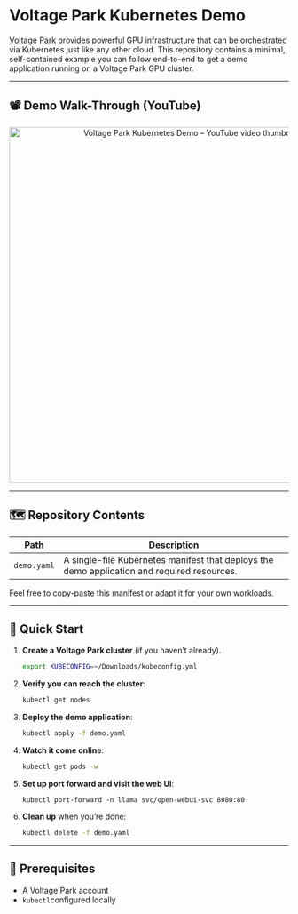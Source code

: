 # Voltage Park Kubernetes Demo

[Voltage Park](https://voltagepark.com) provides powerful GPU infrastructure that can be orchestrated via Kubernetes just like any other cloud. This repository contains a minimal, self-contained example you can follow end-to-end to get a demo application running on a Voltage Park GPU cluster.

---

## 📽️ Demo Walk-Through (YouTube)

<p align="center">
  <a href="https://www.youtube.com/watch?v=umoUFgTwSls" target="_blank">
    <img src="https://img.youtube.com/vi/umoUFgTwSls/hqdefault.jpg" alt="Voltage Park Kubernetes Demo – YouTube video thumbnail" width="640" />
  </a>
</p>

---

## 🗺️ Repository Contents

| Path | Description |
|------|-------------|
| `demo.yaml` | A single-file Kubernetes manifest that deploys the demo application and required resources. |

Feel free to copy-paste this manifest or adapt it for your own workloads.

---

## 🚀 Quick Start

1. **Create a Voltage Park cluster** (if you haven’t already).
   ```bash
   export KUBECONFIG=~/Downloads/kubeconfig.yml
   ```
2. **Verify you can reach the cluster**:
   ```bash
   kubectl get nodes
   ```
3. **Deploy the demo application**:
   ```bash
   kubectl apply -f demo.yaml
   ```
4. **Watch it come online**:
   ```bash
   kubectl get pods -w
   ```
5. **Set up port forward and visit the web UI**:
   ```
   kubectl port-forward -n llama svc/open-webui-svc 8080:80
   ```
6. **Clean up** when you’re done:
   ```bash
   kubectl delete -f demo.yaml
   ```

---

## 📝 Prerequisites

- A Voltage Park account
- `kubectl`configured locally